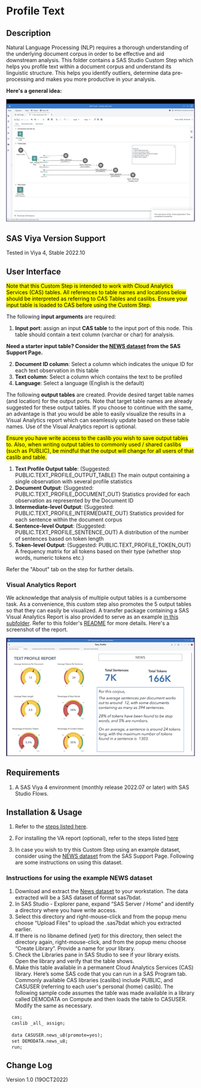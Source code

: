 # Profile Text

## Description
Natural Language Processing (NLP) requires a thorough understanding of the underlying document corpus in order to be effective and aid downstream analysis.  This folder contains a SAS Studio Custom Step which helps you profile text within a document corpus and understand its linguistic structure.  This helps you identify outliers, determine data pre-processing and makes you more productive in your analysis.  

**Here's a general idea:**

![Text Profile Flow](./img/general-idea-flow.png)

## SAS Viya Version Support
Tested in Viya 4, Stable 2022.10

## User Interface

<mark>Note that this Custom Step is intended to work with Cloud Analytics Services (CAS) tables. All references to table names and locations below should be interpreted as referring to CAS Tables and caslibs. Ensure your input table is loaded to CAS before using the Custom Step.</mark>

The following **input arguments** are required:
1. **Input port**: assign an input **CAS table** to the input port of this node. This table should contain a text column (varchar or char) for analysis.

**Need a starter input table?  Consider the [NEWS dataset](https://support.sas.com/documentation/prod-p/visual-text-analytics/news-nov2019.zip) from the SAS Support Page.**

2. **Document ID column**: Select a column which indicates the unique ID for each text observation in this table
3. **Text column**: Select a column which contains the text to be profiled
4. **Language**: Select a language (English is the default)

The following **output tables** are created. Provide desired target table names (and location) for the output ports. Note that target table names are already suggested for these output tables.  If you choose to continue with the same, an advantage is that you would be able to easily visualize the results in a Visual Analytics report which can seamlessly update based on these table names. Use of the Visual Analytics report is optional.

<mark>Ensure you have write access to the caslib you wish to save output tables to.  Also, when writing output tables to commonly used / shared caslibs (such as PUBLIC), be mindful that the output will change for all users of that caslib and table.</mark>

1. **Text Profile Output table**: (Suggested: PUBLIC.TEXT_PROFILE_OUTPUT_TABLE) The main output containing a single observation with several profile statistics
2. **Document Output**: (Suggested: PUBLIC.TEXT_PROFILE_DOCUMENT_OUT) Statistics provided for each observation as represented by the Document ID
3. **Intermediate-level Output**: (Suggested: PUBLIC.TEXT_PROFILE_INTERMEDIATE_OUT) Statistics provided for each sentence within the document corpus
4. **Sentence-level Output**: (Suggested: PUBLIC.TEXT_PROFILE_SENTENCE_OUT) A distribution of the number of sentences based on token length
5. **Token-level Output**: (Suggested: PUBLIC.TEXT_PROFILE_TOKEN_OUT) A frequency matrix for all tokens based on their type (whether stop words, numeric tokens etc.)

Refer the "About" tab on the step for further details.

### Visual Analytics Report 

We acknowledge that analysis of multiple output tables is a cumbersome task.  As a convenience, this custom step also promotes the 5 output tables so that they can easily be visualized.  A transfer package containing a SAS Visual Analytics Report is also provided to serve as an example [in this subfolder](./extras/). Refer to this folder's [README](./extras/README.md) for more details.  Here's a screenshot of the report.

![screenshot](./img/text-profile-report.png)


## Requirements

1. A SAS Viya 4 environment (monthly release 2022.07 or later) with SAS Studio Flows.

## Installation & Usage

1. Refer to the [steps listed here](https://github.com/sassoftware/sas-studio-custom-steps#getting-started---making-a-custom-step-from-this-repository-available-in-sas-studio).

2. For installing the VA report (optional), refer to the steps listed [here](./extras/README.md)

3. In case you wish to try this Custom Step using an example dataset, consider using the [NEWS dataset](https://support.sas.com/documentation/prod-p/visual-text-analytics/news-nov2019.zip) from the SAS Support Page. Following are some instructions on using this dataset.

### Instructions for using the example NEWS dataset

  1. Download and extract the [News dataset](https://support.sas.com/documentation/prod-p/visual-text-analytics/news-nov2019.zip) to your workstation. The data extracted will be a SAS dataset of format sas7bdat.
  2. In SAS Studio - Explorer pane, expand “SAS Server / Home” and identify a directory where you have write access.
  3. Select this directory and right-mouse-click and from the popup menu choose “Upload Files” to upload the .sas7bdat which you extracted earlier.
  4. If there is no libname defined (yet) for this directory, then select the directory again, right-mouse-click, and from the popup menu choose “Create Library”. Provide a name for your library.
  5. Check the Libraries pane in SAS Studio to see if your library exists.  Open the library and verify that the table shows.
  6. Make this table available in a permanent Cloud Analytics Services (CAS) library. Here’s some SAS code that you can run in a SAS Program tab. Commonly available CAS libraries (caslibs) include PUBLIC, and CASUSER (referring to each user's personal (home) caslib).  The following sample code assumes the table was made available in a library called DEMODATA on Compute and then loads the table to CASUSER. Modify the same as necessary.
  ```sas
    cas;
    caslib _all_ assign;
    
    data CASUSER.news_u8(promote=yes);
    set DEMODATA.news_u8;
    run;
  ```


## Change Log

Version 1.0 (19OCT2022)

